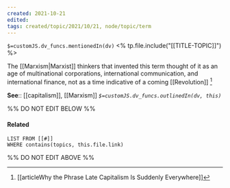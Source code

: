 ```yaml
---
created: 2021-10-21
edited: 
tags: created/topic/2021/10/21, node/topic/term
---
```

`$=customJS.dv_funcs.mentionedIn(dv)`
<% tp.file.include("[[TITLE-TOPIC]]") %>


The [[Marxism|Marxist]] thinkers that invented this term thought of it as an age of multinational corporations, international communication, and international finance,  not as a time indicative of a coming [[Revolution]]  [^1]

**See**:: [[capitalism]], [[Marxism]]
*`$=customJS.dv_funcs.outlinedIn(dv, this)`*

%% DO NOT EDIT BELOW %%
#### Related 
```dataview
LIST FROM [[#]]
WHERE contains(topics, this.file.link)
```
%% DO NOT EDIT ABOVE %%
[^1]: [[articleWhy the Phrase Late Capitalism Is Suddenly Everywhere]] 

